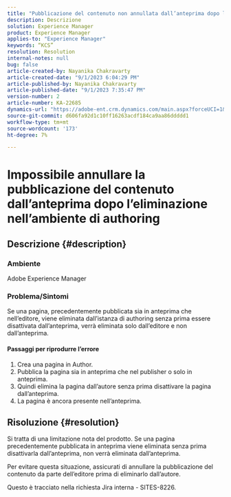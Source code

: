 ```yaml
---
title: "Pubblicazione del contenuto non annullata dall’anteprima dopo l’eliminazione nell’ambiente Author"
description: Descrizione
solution: Experience Manager
product: Experience Manager
applies-to: "Experience Manager"
keywords: “KCS”
resolution: Resolution
internal-notes: null
bug: false
article-created-by: Nayanika Chakravarty
article-created-date: "9/1/2023 6:04:29 PM"
article-published-by: Nayanika Chakravarty
article-published-date: "9/1/2023 7:35:47 PM"
version-number: 2
article-number: KA-22685
dynamics-url: "https://adobe-ent.crm.dynamics.com/main.aspx?forceUCI=1&pagetype=entityrecord&etn=knowledgearticle&id=89ae8cf8-f148-ee11-be6d-6045bd006c82"
source-git-commit: d606fa92d1c10ff16263acdf184ca9aa86ddddd1
workflow-type: tm+mt
source-wordcount: '173'
ht-degree: 7%

---
```


# Impossibile annullare la pubblicazione del contenuto dall’anteprima dopo l’eliminazione nell’ambiente di authoring

## Descrizione {#description}


### Ambiente

Adobe Experience Manager

### Problema/Sintomi

Se una pagina, precedentemente pubblicata sia in anteprima che nell’editore, viene eliminata dall’istanza di authoring senza prima essere disattivata dall’anteprima, verrà eliminata solo dall’editore e non dall’anteprima.

#### Passaggi per riprodurre l’errore

1. Crea una pagina in Author.
2. Pubblica la pagina sia in anteprima che nel publisher o solo in anteprima.
3. Quindi elimina la pagina dall’autore senza prima disattivare la pagina dall’anteprima.
4. La pagina è ancora presente nell’anteprima.





## Risoluzione {#resolution}


Si tratta di una limitazione nota del prodotto. Se una pagina precedentemente pubblicata in anteprima viene eliminata senza prima disattivarla dall’anteprima, non verrà eliminata dall’anteprima.

Per evitare questa situazione, assicurati di annullare la pubblicazione del contenuto da parte dell’editore prima di eliminarlo dall’autore.

Questo è tracciato nella richiesta Jira interna - SITES-8226.
